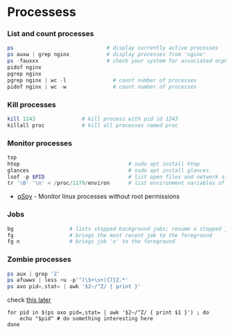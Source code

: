 # Processess

### List and count processes
````powershell
ps                              # display currently active processes
ps auxw | grep nginx            # display processes from 'nginx'
ps -fauxxx                      # check your system for associated orphaned processes
pidof nginx 
pgrep nginx
pgrep nginx | wc -l               # count number of processes
pidof nginx | wc -w               # count number of processes
````
### Kill processes
````powershell
kill 1243               # kill process with pid id 1243
killall proc            # kill all processes named proc
````

### Monitor processes
````powershell
top
htop                                   # sudo apt install htop
glances                                # sudo apt install glances
lsof -p $PID                           # list open files and network streams
tr '\0' '\n' < /proc/1179/environ      # list environment variables of a process separated by null bytes
````
- [pSpy](https://github.com/DominicBreuker/pspy) - Monitor linux processes without root permissions

### Jobs
````powershell
bg                  # lists stopped background jobs; resume a stopped job in the background
fg                  # brings the most recent job to the foreground
fg n                # brings job 'n' to the foreground
````

### Zombie processes
````powershell
ps aux | grep 'Z'
ps afuwwx | less +u -p'^(\S+\s+){7}Z.*'
ps axo pid=,stat= | awk '$2~/^Z/ { print }'
````
check [this later](https://askubuntu.com/questions/111422/how-to-find-zombie-process)

````
for pid in $(ps axo pid=,stat= | awk '$2~/^Z/ { print $1 }') ; do
    echo "$pid" # do something interesting here
done
````
